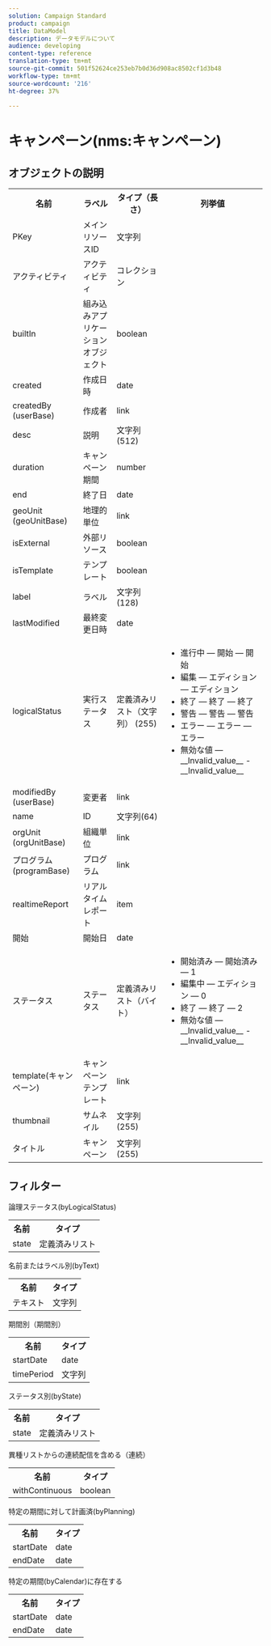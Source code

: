 ```yaml
---
solution: Campaign Standard
product: campaign
title: DataModel
description: データモデルについて
audience: developing
content-type: reference
translation-type: tm+mt
source-git-commit: 501f52624ce253eb7b0d36d908ac8502cf1d3b48
workflow-type: tm+mt
source-wordcount: '216'
ht-degree: 37%

---
```



# キャンペーン(nms:キャンペーン)

## オブジェクトの説明

<table>
               <tr>
                  <th>名前</th>
                  <th>ラベル</th>
                  <th>タイプ（長さ）</th>
                  <th>列挙値</th>
               </tr>
               <tr>
                  <td>PKey</td>
                  <td>メインリソースID</td>
                  <td>文字列 </td>
                  <td> </td>
               </tr>
               <tr>
                  <td>アクティビティ</td>
                  <td>アクティビティ</td>
                  <td>コレクション </td>
                  <td> </td>
               </tr>
               <tr>
                  <td>builtIn</td>
                  <td>組み込みアプリケーションオブジェクト</td>
                  <td>boolean </td>
                  <td> </td>
               </tr>
               <tr>
                  <td>created</td>
                  <td>作成日時</td>
                  <td>date </td>
                  <td> </td>
               </tr>
               <tr>
                  <td>createdBy (userBase)</td>
                  <td>作成者</td>
                  <td>link </td>
                  <td> </td>
               </tr>
               <tr>
                  <td>desc</td>
                  <td>説明</td>
                  <td>文字列(512)</td>
                  <td> </td>
               </tr>
               <tr>
                  <td>duration</td>
                  <td>キャンペーン期間</td>
                  <td>number </td>
                  <td> </td>
               </tr>
               <tr>
                  <td>end</td>
                  <td>終了日</td>
                  <td>date </td>
                  <td> </td>
               </tr>
               <tr>
                  <td>geoUnit (geoUnitBase)</td>
                  <td>地理的単位</td>
                  <td>link </td>
                  <td> </td>
               </tr>
               <tr>
                  <td>isExternal</td>
                  <td>外部リソース</td>
                  <td>boolean </td>
                  <td> </td>
               </tr>
               <tr>
                  <td>isTemplate</td>
                  <td>テンプレート</td>
                  <td>boolean </td>
                  <td> </td>
               </tr>
               <tr>
                  <td>label</td>
                  <td>ラベル</td>
                  <td>文字列(128)</td>
                  <td> </td>
               </tr>
               <tr>
                  <td>lastModified</td>
                  <td>最終変更日時</td>
                  <td>date </td>
                  <td> </td>
               </tr>
               <tr>
                  <td>logicalStatus</td>
                  <td>実行ステータス</td>
                  <td>定義済みリスト（文字列） (255)</td>
                  <td>
                     <ul>
                        <li>進行中 — 開始 — 開始</li>
                        <li>編集 — エディション — エディション</li>
                        <li>終了 — 終了 — 終了</li>
                        <li>警告 — 警告 — 警告</li>
                        <li>エラー — エラー — エラー</li>
                        <li>無効な値 — __Invalid_value__ - __Invalid_value__</li>
                     </ul>
                  </td>
               </tr>
               <tr>
                  <td>modifiedBy (userBase)</td>
                  <td>変更者</td>
                  <td>link </td>
                  <td> </td>
               </tr>
               <tr>
                  <td>name</td>
                  <td>ID</td>
                  <td>文字列(64)</td>
                  <td> </td>
               </tr>
               <tr>
                  <td>orgUnit (orgUnitBase)</td>
                  <td>組織単位</td>
                  <td>link </td>
                  <td> </td>
               </tr>
               <tr>
                  <td>プログラム(programBase)</td>
                  <td>プログラム</td>
                  <td>link </td>
                  <td> </td>
               </tr>
               <tr>
                  <td>realtimeReport</td>
                  <td>リアルタイムレポート</td>
                  <td>item </td>
                  <td> </td>
               </tr>
               <tr>
                  <td>開始</td>
                  <td>開始日</td>
                  <td>date </td>
                  <td> </td>
               </tr>
               <tr>
                  <td>ステータス</td>
                  <td>ステータス</td>
                  <td>定義済みリスト（バイト） </td>
                  <td>
                     <ul>
                        <li>開始済み — 開始済み — 1</li>
                        <li>編集中 — エディション — 0</li>
                        <li>終了 — 終了 — 2</li>
                        <li>無効な値 — __Invalid_value__ - __Invalid_value__</li>
                     </ul>
                  </td>
               </tr>
               <tr>
                  <td>template(キャンペーン)</td>
                  <td>キャンペーンテンプレート</td>
                  <td>link </td>
                  <td> </td>
               </tr>
               <tr>
                  <td>thumbnail</td>
                  <td>サムネイル</td>
                  <td>文字列(255)</td>
                  <td> </td>
               </tr>
               <tr>
                  <td>タイトル</td>
                  <td>キャンペーン</td>
                  <td>文字列(255)</td>
                  <td> </td>
               </tr>
            </table>

## フィルター

論理ステータス(byLogicalStatus)

<table>
    <tr>
    <th>名前</th>
    <th>タイプ</th>
    </tr>
    <tr>
    <td>state</td>
    <td>定義済みリスト</td>
    </tr>
</table>

名前またはラベル別(byText)

<table>
    <tr>
    <th>名前</th>
    <th>タイプ</th>
    </tr>
    <tr>
    <td>テキスト</td>
    <td>文字列</td>
    </tr>
</table>

期間別（期間別）

<table>
    <tr>
    <th>名前</th>
    <th>タイプ</th>
    </tr>
    <tr>
    <td>startDate</td>
    <td>date</td>
    </tr>
    <tr>
    <td>timePeriod</td>
    <td>文字列</td>
    </tr>
</table>

ステータス別(byState)

<table>
    <tr>
    <th>名前</th>
    <th>タイプ</th>
    </tr>
    <tr>
    <td>state</td>
    <td>定義済みリスト</td>
    </tr>
</table>

異種リストからの連続配信を含める（連続）

<table>
    <tr>
    <th>名前</th>
    <th>タイプ</th>
    </tr>
    <tr>
    <td>withContinuous</td>
    <td>boolean</td>
    </tr>
</table>

特定の期間に対して計画済(byPlanning)

<table>
    <tr>
    <th>名前</th>
    <th>タイプ</th>
    </tr>
    <tr>
    <td>startDate</td>
    <td>date</td>
    </tr>
    <tr>
    <td>endDate</td>
    <td>date</td>
    </tr>
</table>

特定の期間(byCalendar)に存在する

<table>
    <tr>
    <th>名前</th>
    <th>タイプ</th>
    </tr>
    <tr>
    <td>startDate</td>
    <td>date</td>
    </tr>
    <tr>
    <td>endDate</td>
    <td>date</td>
    </tr>
</table>